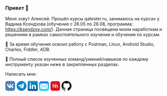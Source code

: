 ### Привет 👋

Меня зовут Алексей. Прошёл курсы qatester.ru, занимаюсь на курсах у Вадима Ксендзова (обучение с 26.05 по 26.08, программа: https://ksendzov.com/). Данная страница посвящена моим наработкам и решениям в рамках самостоятельного изучения и обучения по курсам.

:blue_book: За время обучения освоил работу с Postman, Linux, Android Studio, Charles, Fiddler, ADB.

:pushpin: Полный список изученных команд/умений/навыков по каждому инструменту указан ниже в закрепленных разделах.

Написать мне:

[![Vk](icons/vk.png)](https://vk.com/id217205677)
[![Telegram](icons/telegram.png)](https://t.me/TommyBahama)
[![LinkedIn](icons/linkedin.png)](https://www.linkedin.com/in/алексей-обвинцев-050531217)
[![Mail](icons/mail.png)](mailto:Obvintsev.Aleksey@yandex.ru)
[![HeadHunter](icons/hh.png)](https://omsk.hh.ru/resume/a1a415a7ff0912a8d70039ed1f6162316b7137)
[![GitHub](icons/github.png)](https://github.com/ObvintsevAleks)



<!--
**ObvintsevAleks/ObvintsevAleks** is a ✨ _special_ ✨ repository because its `README.md` (this file) appears on your GitHub profile.

Here are some ideas to get you started:

- 🔭 I’m currently working on ...
- 🌱 I’m currently learning ...
- 👯 I’m looking to collaborate on ...
- 🤔 I’m looking for help with ...
- 💬 Ask me about ...
- 📫 How to reach me: ...
- 😄 Pronouns: ...
- ⚡ Fun fact: ...
-->
